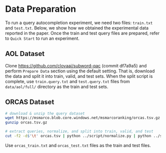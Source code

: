 # Data Preparation

To run a query autocompletion experiment, we need two files: `train.txt` and `test.txt`.
Below, we show how we obtained the experimental data reported in the paper.
Once the train and test query files are prepared, refer to `Quick Start` to run an experiment.

## AOL Dataset

Clone https://github.com/clovaai/subword-qac (commit df7a9a5) and perform `Prepare Data` section
using the default setting. That is, download the data and split it into train, valid, and test sets.
When the split script is complete, use `train.query.txt` and `test.query.txt` files 
from `data/aol/full/` directory as the train and test sets.

## ORCAS Dataset

```bash script
# download & unzip the query dataset
wget https://msmarco.blob.core.windows.net/msmarcoranking/orcas.tsv.gz
gunzip orcas.tsv.gz

# extract queries, normalize, and split into train, valid, and test
cut -f2 -d$'\t' orcas.tsv | python ../script/normalize.py | python ../script/split.py --output_prefix orcas
```

Use `orcas_train.txt` and `orcas_test.txt` files as the train and test files.
